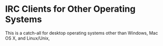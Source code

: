 # IRC Clients for Other Operating Systems

This is a catch-all for desktop operating systems other than Windows, Mac OS
X, and Linux/Unix,


